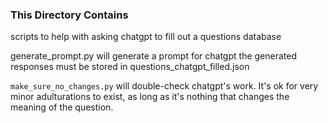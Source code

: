 ### This Directory Contains
scripts to help with asking chatgpt to fill out a questions database

generate\_prompt.py will generate a prompt for chatgpt
the generated responses must be stored in questions\_chatgpt\_filled.json

`make_sure_no_changes.py` will double-check chatgpt's work.
It's ok for very minor adulturations to exist, as long as it's nothing that changes the meaning of the question.
